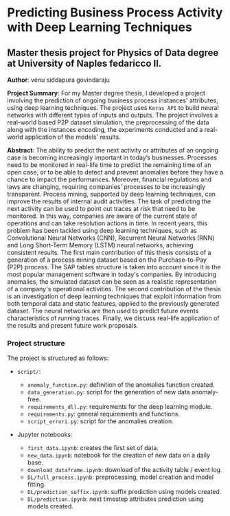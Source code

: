 # Predicting Business Process Activity with Deep Learning Techniques
## Master thesis project for Physics of Data degree at University of Naples fedaricco II.

**Author**: venu siddapura govindaraju

**Project Summary**: For my Master degree thesis, I developed a project involving the prediction of ongoing business process instances' attributes, using deep learning techniques. The project uses `Keras API` to build neural networks with different types of inputs and outputs. The project involves a real-world based P2P dataset simulation, the preprocessing of the data along with the instances encoding, the experiments conducted and a real-world application of the models' results.

**Abstract**: The ability to predict the next activity or attributes of an ongoing case is becoming increasingly important in today’s businesses. Processes need to be monitored in real-life time to predict the remaining time of an open case, or to be able to detect and prevent anomalies before they have a chance to impact the performances. Moreover, financial regulations and laws are changing, requiring companies' processes to be increasingly transparent. Process mining, supported by deep learning techniques, can improve the results of internal audit activities. The task of predicting the next activity can be used to point out traces at risk that need to be monitored. In this way, companies are aware of the current state of operations and can take resolution actions in time. In recent years, this problem has been tackled using deep learning techniques, such as Convolutional Neural Networks (CNN), Recurrent Neural Networks (RNN) and Long Short-Term Memory (LSTM) neural networks, achieving consistent results.
The first main contribution of this thesis consists of a generation of a process mining dataset based on the Purchase-to-Pay (P2P) process. The SAP tables structure is taken into account since it is the most popular management software in today's companies. By introducing anomalies, the simulated dataset can be seen as a realistic representation of a company's operational activities.
The second contribution of the thesis is an investigation of deep learning techniques that exploit information from both temporal data and static features, applied to the previously generated dataset. The neural networks are then used to predict future events characteristics of running traces.
Finally, we discuss real-life application of the results and present future work proposals.



### Project structure
The project is structured as follows:
- `script/`:
  - `anomaly_function.py`: definition of the anomalies function created.
  - `data_generation.py`: script for the generation of new data anomaly-free.
  - `requirements_dll.py`: requirements for the deep learning module.
  - `requirements.py`: general requirements and functions.
  - `script_errori.py`: script for the anomalies creation.

- Jupyter notebooks:
  - `first_data.ipynb`: creates the first set of data.
  - `new_data.ipynb`: notebook for the creation of new data on a daily base.
  - `download_dataframe.ipynb`: download of the activity table / event log.
  - `DL/full_process.ipynb`: preprocessing, model creation and model fitting.
  - `DL/prediction_suffix.ipynb`: suffix prediction using models created.
  - `DL/prediction.ipynb`: next timestep attributes prediction using models created.
